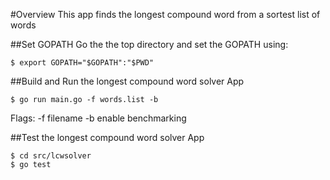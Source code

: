 #Overview
This app finds the longest compound word from a sortest list of words

##Set GOPATH
Go the the top directory and set the GOPATH using:
```
$ export GOPATH="$GOPATH":"$PWD"
```

##Build and Run the longest compound word solver App
```
$ go run main.go -f words.list -b
```

Flags:
-f filename
-b enable benchmarking

##Test the longest compound word solver App
```
$ cd src/lcwsolver
$ go test
```